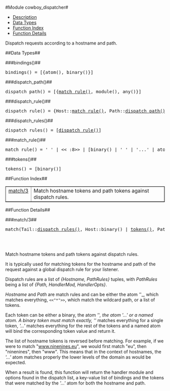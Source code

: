 

#Module cowboy_dispatcher#
* [Description](#description)
* [Data Types](#types)
* [Function Index](#index)
* [Function Details](#functions)


Dispatch requests according to a hostname and path.


<a name="types"></a>

##Data Types##




###<a name="type-bindings">bindings()</a>##



<pre>bindings() = [{atom(), binary()}]</pre>



###<a name="type-dispatch_path">dispatch_path()</a>##



<pre>dispatch_path() = [{<a href="#type-match_rule">match_rule()</a>, module(), any()}]</pre>



###<a name="type-dispatch_rule">dispatch_rule()</a>##



<pre>dispatch_rule() = {Host::<a href="#type-match_rule">match_rule()</a>, Path::<a href="#type-dispatch_path">dispatch_path()</a>}</pre>



###<a name="type-dispatch_rules">dispatch_rules()</a>##



<pre>dispatch_rules() = [<a href="#type-dispatch_rule">dispatch_rule()</a>]</pre>



###<a name="type-match_rule">match_rule()</a>##



<pre>match_rule() = '_' | &lt;&lt;_:8&gt;&gt; | [binary() | '_' | '...' | atom()]</pre>



###<a name="type-tokens">tokens()</a>##



<pre>tokens() = [binary()]</pre>
<a name="index"></a>

##Function Index##


<table width="100%" border="1" cellspacing="0" cellpadding="2" summary="function index"><tr><td valign="top"><a href="#match-3">match/3</a></td><td>Match hostname tokens and path tokens against dispatch rules.</td></tr></table>


<a name="functions"></a>

##Function Details##

<a name="match-3"></a>

###match/3##


<pre>match(Tail::<a href="#type-dispatch_rules">dispatch_rules()</a>, Host::binary() | <a href="#type-tokens">tokens()</a>, Path::binary()) -> {ok, module(), any(), <a href="#type-bindings">bindings()</a>, HostInfo::undefined | <a href="#type-tokens">tokens()</a>, PathInfo::undefined | <a href="#type-tokens">tokens()</a>} | {error, notfound, host} | {error, notfound, path} | {error, badrequest, path}</pre>
<br></br>




Match hostname tokens and path tokens against dispatch rules.



It is typically used for matching tokens for the hostname and path of
the request against a global dispatch rule for your listener.



Dispatch rules are a list of _{Hostname, PathRules}_ tuples, with
_PathRules_ being a list of _{Path, HandlerMod, HandlerOpts}_.



_Hostname_ and _Path_ are match rules and can be either the
atom _'_'_, which matches everything, `<<"*">>`, which match the
wildcard path, or a list of tokens.



Each token can be either a binary, the atom _'_'_,
the atom '...' or a named atom. A binary token must match exactly,
_'_'_ matches everything for a single token, _'...'_ matches
everything for the rest of the tokens and a named atom will bind the
corresponding token value and return it.



The list of hostname tokens is reversed before matching. For example, if
we were to match "www.ninenines.eu", we would first match "eu", then
"ninenines", then "www". This means that in the context of hostnames,
the _'...'_ atom matches properly the lower levels of the domain
as would be expected.

When a result is found, this function will return the handler module and
options found in the dispatch list, a key-value list of bindings and
the tokens that were matched by the _'...'_ atom for both the
hostname and path.